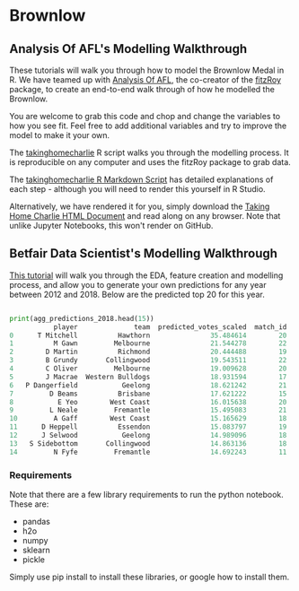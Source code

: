 # Brownlow

## Analysis Of AFL's Modelling Walkthrough
These tutorials will walk you through how to model the Brownlow Medal in R. We have teamed up with [Analysis Of AFL](https://twitter.com/anoafl), the co-creator of the [fitzRoy](https://github.com/jimmyday12/fitzRoy) package, to create an end-to-end walk through of how he modelled the Brownlow.

You are welcome to grab this code and chop and change the variables to how you see fit. Feel free to add additional variables and try to improve the model to make it your own.

The [takinghomecharlie](https://github.com/betfair-datascientists/predictive-models/blob/master/brownlow/takinghomecharlie_end_to_end.R) R script walks you through the modelling process. It is reproducible on any computer and uses the fitzRoy package to grab data.

The [takinghomecharlie R Markdown Script](https://github.com/betfair-datascientists/predictive-models/blob/master/brownlow/takinghomecharlie.Rmd) has detailed explanations of each step - although you will need to render this yourself in R Studio.

Alternatively, we have rendered it for you, simply download the [Taking Home Charlie HTML Document](https://github.com/betfair-datascientists/predictive-models/blob/master/brownlow/Taking%20Home%20Charlie.html) and read along on any browser. Note that unlike Jupyter Notebooks, this won't render on GitHub.

## Betfair Data Scientist's Modelling Walkthrough
[This tutorial](https://github.com/betfair-datascientists/predictive-models/blob/master/brownlow/Betfair%20Data%20Scientists'%20Brownlow%20Model.ipynb) will walk you through the EDA, feature creation and modelling process, and allow you to generate your own predictions for any year between 2012 and 2018. Below are the predicted top 20 for this year.

```Python

print(agg_predictions_2018.head(15))
           player              team  predicted_votes_scaled  match_id
0      T Mitchell          Hawthorn               35.484614        20
1          M Gawn         Melbourne               21.544278        22
2        D Martin          Richmond               20.444488        19
3        B Grundy       Collingwood               19.543511        22
4        C Oliver         Melbourne               19.009628        20
5        J Macrae  Western Bulldogs               18.931594        17
6   P Dangerfield           Geelong               18.621242        21
7         D Beams          Brisbane               17.621222        15
8           E Yeo        West Coast               16.015638        20
9         L Neale         Fremantle               15.495083        21
10         A Gaff        West Coast               15.165629        18
11      D Heppell          Essendon               15.083797        19
12      J Selwood           Geelong               14.989096        18
13   S Sidebottom       Collingwood               14.863136        18
14         N Fyfe         Fremantle               14.692243        11
```

### Requirements
Note that there are a few library requirements to run the python notebook. These are:
* pandas
* h2o
* numpy
* sklearn
* pickle

Simply use pip install to install these libraries, or google how to install them.